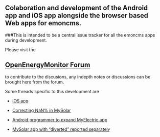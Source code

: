 ## Colaboration and development of the Android app and iOS app alongside the browser based Web apps for emoncms. 

###This is intended to be a central issue tracker for all the emoncms apps during development.

Please visit the 

## [OpenEnergyMonitor Forum](https://community.openenergymonitor.org/latest)

to contribute to the discusions, any indepth notes or discussions can be brought here from the forum.

Some threads specific to this development are

- [iOS app](https://community.openenergymonitor.org/t/ios-app/1579?u=pb66)

- [Correcting NaN% in MySolar](https://community.openenergymonitor.org/t/correcting-nan-in-mysolar/1525?u=pb66)

- [Android programmer to expand MyElectric app](https://community.openenergymonitor.org/t/android-programmer-to-expand-myelectric-app/1397?u=pb66)
- [MySolar app with “diverted” reported separately](https://community.openenergymonitor.org/t/mysolar-app-with-diverted-reported-separately/1394?u=pb66)
